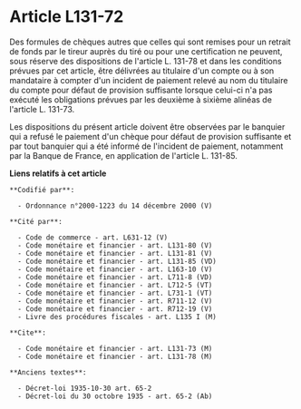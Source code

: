# Article L131-72

Des formules de chèques autres que celles qui sont remises pour un retrait de fonds par le tireur auprès du tiré ou pour une
certification ne peuvent, sous réserve des dispositions de l'article L. 131-78 et dans les conditions prévues par cet
article, être délivrées au titulaire d'un compte ou à son mandataire à compter d'un incident de paiement relevé au nom du
titulaire du compte pour défaut de provision suffisante lorsque celui-ci n'a pas exécuté les obligations prévues par les
deuxième à sixième alinéas de l'article L. 131-73.

Les dispositions du présent article doivent être observées par le banquier qui a refusé le paiement d'un chèque pour défaut
de provision suffisante et par tout banquier qui a été informé de l'incident de paiement, notamment par la Banque de France,
en application de l'article L. 131-85.

**Liens relatifs à cet article**

	**Codifié par**:

	  - Ordonnance n°2000-1223 du 14 décembre 2000 (V)

	**Cité par**:

	  - Code de commerce - art. L631-12 (V)
	  - Code monétaire et financier - art. L131-80 (V)
	  - Code monétaire et financier - art. L131-81 (V)
	  - Code monétaire et financier - art. L131-85 (VD)
	  - Code monétaire et financier - art. L163-10 (V)
	  - Code monétaire et financier - art. L711-8 (VD)
	  - Code monétaire et financier - art. L712-5 (VT)
	  - Code monétaire et financier - art. L731-1 (VT)
	  - Code monétaire et financier - art. R711-12 (V)
	  - Code monétaire et financier - art. R712-19 (V)
	  - Livre des procédures fiscales - art. L135 I (M)

	**Cite**:

	  - Code monétaire et financier - art. L131-73 (M)
	  - Code monétaire et financier - art. L131-78 (M)

	**Anciens textes**:

	  - Décret-loi 1935-10-30 art. 65-2
	  - Décret-loi du 30 octobre 1935 - art. 65-2 (Ab)
